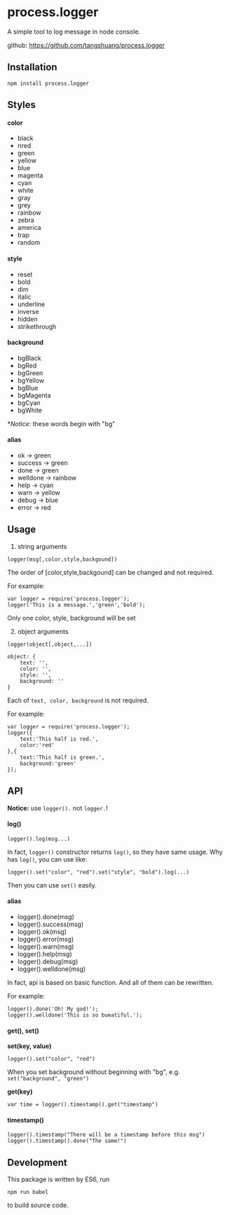 # process.logger
A simple tool to log message in node console.

github: https://github.com/tangshuang/process.logger

## Installation

```
npm install process.logger
```

## Styles

#### color

* black
* nred
* green
* yellow
* blue
* magenta
* cyan
* white
* gray
* grey
* rainbow
* zebra
* america
* trap
* random

#### style

* reset
* bold
* dim
* italic
* underline
* inverse
* hidden
* strikethrough

#### background

* bgBlack
* bgRed
* bgGreen
* bgYellow
* bgBlue
* bgMagenta
* bgCyan
* bgWhite

**Notice:* these words begin with "bg"

#### alias

* ok -> green
* success -> green
* done -> green
* welldone -> rainbow
* help -> cyan
* warn -> yellow
* debug -> blue
* error -> red

## Usage

1) string arguments

```
logger(msg[,color,style,backgound])
```

The order of [color,style,backgound] can be changed and not required.

For example:

```
var logger = require('process.logger');
logger('This is a message.','green','bold');
```

Only one color, style, background will be set

2) object arguments

```
logger(object[,object,...])
```

```
object: {
	text: '',
	color: '',
	style: '',
	background: ''
}
```

Each of `text, color, background` is not required.

For example:

```
var logger = require('process.logger');
logger({
	text:'This half is red.',
	color:'red'
},{
	text:'This half is green.',
	background:'green'
});
```

## API

**Notice:** use `logger().` not `logger.`!

#### log()

```
logger().log(msg...)
```

In fact, `logger()` constructor returns `log()`, so they have same usage. Why has `log()`, you can use like:

```
logger().set("color", "red").set("style", "bold").log(...)
```

Then you can use `set()` easily.

#### alias

* logger().done(msg)
* logger().success(msg)
* logger().ok(msg)
* logger().error(msg)
* logger().warn(msg)
* logger().help(msg)
* logger().debug(msg)
* logger().welldone(msg)

In fact, api is based on basic function. And all of them can be rewritten.

For example:

```
logger().done('Oh! My god!');
logger().welldone('This is so bueatiful.');
```

#### get(), set()

**set(key, value)**

```
logger().set("color", "red")
```

When you set background without beginning with "bg", e.g. `set("background", "green")`

**get(key)**

```
var time = logger().timestamp().get("timestamp")
```

#### timestamp()

```
logger().timestamp("There will be a timestamp before this msg")
logger().timestamp().done("The same!")
```

## Development

This package is written by ES6, run

```
npm run babel
```

to build source code.